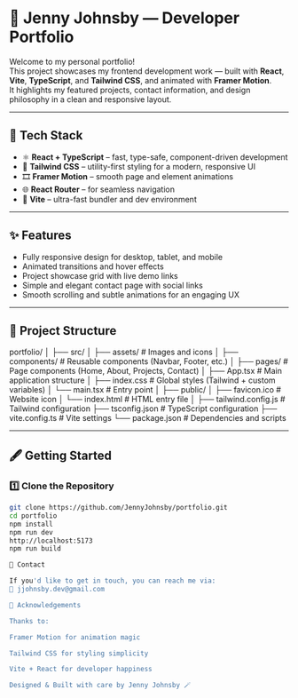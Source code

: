 # 🌟 Jenny Johnsby — Developer Portfolio

Welcome to my personal portfolio!  
This project showcases my frontend development work — built with **React**, **Vite**, **TypeScript**, and **Tailwind CSS**, and animated with **Framer Motion**.  
It highlights my featured projects, contact information, and design philosophy in a clean and responsive layout.

---

## 🚀 Tech Stack

- ⚛️ **React + TypeScript** – fast, type-safe, component-driven development  
- 🎨 **Tailwind CSS** – utility-first styling for a modern, responsive UI  
- 🎞 **Framer Motion** – smooth page and element animations  
- 🌐 **React Router** – for seamless navigation  
- 🧠 **Vite** – ultra-fast bundler and dev environment  

---

## ✨ Features

- Fully responsive design for desktop, tablet, and mobile  
- Animated transitions and hover effects  
- Project showcase grid with live demo links  
- Simple and elegant contact page with social links  
- Smooth scrolling and subtle animations for an engaging UX  

---

## 📂 Project Structure

portfolio/
│
├── src/
│ ├── assets/ # Images and icons
│ ├── components/ # Reusable components (Navbar, Footer, etc.)
│ ├── pages/ # Page components (Home, About, Projects, Contact)
│ ├── App.tsx # Main application structure
│ ├── index.css # Global styles (Tailwind + custom variables)
│ └── main.tsx # Entry point
│
├── public/
│ ├── favicon.ico # Website icon
│ └── index.html # HTML entry file
│
├── tailwind.config.js # Tailwind configuration
├── tsconfig.json # TypeScript configuration
├── vite.config.ts # Vite settings
└── package.json # Dependencies and scripts

---

## 🖋️ Getting Started

### 1️⃣ Clone the Repository
```bash
git clone https://github.com/JennyJohnsby/portfolio.git
cd portfolio
npm install
npm run dev
http://localhost:5173
npm run build

📨 Contact

If you'd like to get in touch, you can reach me via:
📧 jjohnsby.dev@gmail.com

🧡 Acknowledgements

Thanks to:

Framer Motion for animation magic

Tailwind CSS for styling simplicity

Vite + React for developer happiness

Designed & Built with care by Jenny Johnsby 🪄